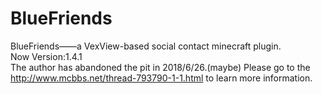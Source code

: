 # BlueFriends
BlueFriends——a VexView-based social contact minecraft plugin.<br>
Now Version:1.4.1<br>
The author has abandoned the pit in 2018/6/26.(maybe)
Please go to the http://www.mcbbs.net/thread-793790-1-1.html to learn more information.
